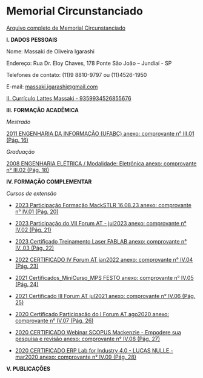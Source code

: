 # Memorial Circunstanciado
[Arquivo completo de Memorial Circunstanciado](https://github.com/massakiigarashi1/Memorial-Circunstanciado/blob/main/Memorial%20Circunstanciado%20-%20MASSAKI%20DE%20OLIVEIRA%20IGARASHI%20-%202024.pdf)

**I. DADOS PESSOAIS**

Nome: Massaki de Oliveira Igarashi

Endereço: Rua Dr. Eloy Chaves, 178 Ponte São João – Jundiaí - SP

Telefones de contato: (11)9 8810-9797 ou (11)4526-1950

E-mail: massaki.igarashi@gmail.com

[II. Currículo Lattes Massaki - 9359934526855676](https://lattes.cnpq.br/9359934526855676)

**III. FORMAÇÃO ACADÊMICA**

*Mestrado*

[2011 ENGENHARIA DA INFORMAÇÃO (UFABC) anexo: comprovante n° III.01 (Pág. 16)](https://github.com/massakiigarashi1/Memorial-Circunstanciado/blob/main/III.01%20-%20Diploma_MESTRADO%20(P%C3%A1g.%2016).pdf)

*Graduação*

[2008 ENGENHARIA ELÉTRICA / Modalidade: Eletrônica anexo: comprovante n° III.02 (Pág. 18)](https://github.com/massakiigarashi1/Memorial-Circunstanciado/blob/main/III.02%20-%20DIPLOMA%20GRADUA%C3%87%C3%83O%20(P%C3%A1g.%2018).pdf)

**IV. FORMAÇÃO COMPLEMENTAR**

*Cursos de extensão*

- [2023 Participação Formação MackSTLR 16.08.23 anexo: comprovante n° IV.01 (Pág. 20)](https://github.com/massakiigarashi1/Memorial-Circunstanciado/blob/main/IV.01_Participa%C3%A7%C3%A3o%20Forma%C3%A7%C3%A3o%20MackSTLR%2016.08.23%20(P%C3%A1g.%2020).pdf)

- [2023 Participação do VII Forum AT - jul2023 anexo: comprovante n° IV.02 (Pág. 21)](https://github.com/massakiigarashi1/Memorial-Circunstanciado/blob/main/IV.02_Participa%C3%A7%C3%A3o%20do%20VII%20Forum%20AT%20-%20jul2023%20(P%C3%A1g.%2021).pdf)

- [2023 Certificado Treinamento Laser FABLAB anexo: comprovante n° IV..03 (Pág. 22)](https://github.com/massakiigarashi1/Memorial-Circunstanciado/blob/main/IV.03_Certificado%20Treinamento%20Laser%20FABLAB%20(P%C3%A1g.%2022).pdf)

- [2022 CERTIFICADO IV Forum AT jan2022 anexo: comprovante n° IV.04 (Pág. 23)](https://github.com/massakiigarashi1/Memorial-Circunstanciado/blob/main/IV.04_CERTIFICADO%20IV%20Forum%20AT%20jan2022%20(P%C3%A1g.%2023).pdf)

- [2021 Certificados_MiniCurso_MPS FESTO anexo: comprovante n° IV.05 (Pág. 24)](https://github.com/massakiigarashi1/Memorial-Circunstanciado/blob/main/IV.05_Certificados_MiniCurso_MPS%20FESTO%20(P%C3%A1g.%2024).pdf)

- [2021 Certificado III Forum AT jul2021 anexo: comprovante n° IV.06 (Pág. 25)](https://github.com/massakiigarashi1/Memorial-Circunstanciado/blob/main/IV.06_Certificado%20III%20Forum%20AT%20jul2021%20(P%C3%A1g.%2025).pdf)

- [2020 Certificado Participação do I Forum AT ago2020 anexo: comprovante n° IV.07 (Pág. 26)](https://github.com/massakiigarashi1/Memorial-Circunstanciado/blob/main/IV.07_Certificado%20Participa%C3%A7%C3%A3o%20do%20I%20Forum%20AT%20ago2020%20(P%C3%A1g.%2026).pdf)

- [2020 CERTIFICADO Webinar SCOPUS Mackenzie - Empodere sua pesquisa e revisão anexo: comprovante n° IV.08 (Pág. 27)](https://github.com/massakiigarashi1/Memorial-Circunstanciado/blob/main/IV.08_CERTIFICADO%20Webinar%20SCOPUS%20Mackenzie%20-%20Empodere%20sua%20pesquisa%20e%20revis%C3%A3o%20(P%C3%A1g.%2027).pdf)

- [2020 CERTIFICADO ERP Lab for Industry 4.0 - LUCAS NULLE - mar2020 anexo: comprovante n° IV.09 (Pág. 28)](https://github.com/massakiigarashi1/Memorial-Circunstanciado/blob/main/IV.09_CERTIFICADO%20ERP%20Lab%20for%20Industry%204.0%20-%20LUCAS%20NULLE%20-%20mar2020%20(P%C3%A1g.%2028).pdf)

**V. PUBLICAÇÕES**



